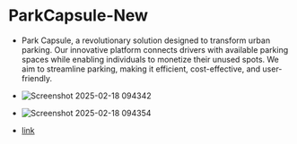  # ParkCapsule-New
- Park Capsule, a revolutionary solution designed to transform urban parking. Our innovative platform connects drivers with available parking spaces while enabling individuals to monetize their unused spots. We aim to streamline parking, making it efficient, cost-effective, and user-friendly.
- ![Screenshot 2025-02-18 094342](https://github.com/user-attachments/assets/9faddf8c-3680-4955-8f95-6026075511f2)
- ![Screenshot 2025-02-18 094354](https://github.com/user-attachments/assets/416c98d1-bf19-4f8f-93cd-3eacd709afbd)

- [link](https://park-capsule-new.vercel.app/)

